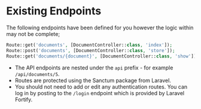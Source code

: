 # Existing Endpoints

The following endpoints have been defined for you however the logic within may not be complete;

```php
Route::get('documents', [DocumentController::class, 'index']);
Route::post('documents', [DocumentController::class, 'store']);
Route::get('documents/{document}', [DocumentController::class, 'show']);
```

- The API endpoints are nested under the `api` prefix - for example `/api/documents/5`.
- Routes are protected using the Sanctum package from Laravel.
- You should not need to add or edit any authentication routes. You can log in by posting to the `/login` endpoint which is provided by Laravel Fortify.
